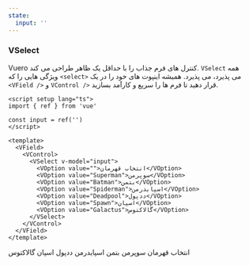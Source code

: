 ```yaml
---
state:
  input: ''
---
```


### VSelect

Vuero کنترل های فرم جذاب را با حداقل یک ظاهر طراحی می کند.
`VSelect` همه ویژگی هایی را که `<select>` می پذیرد، می پذیرد.
همیشه اینپوت های خود را در یک `<VField />` و `VControl />` قرار دهید تا فرم ها را سریع و کارآمد بسازید.

<!--code-->

```vue
<script setup lang="ts">
import { ref } from 'vue'

const input = ref('')
</script>

<template>
  <VField>
    <VControl>
      <VSelect v-model="input">
        <VOption value="">انتخاب قهرمان</VOption>
        <VOption value="Superman">سوپرمن</VOption>
        <VOption value="Batman">بتمن</VOption>
        <VOption value="Spiderman">اسپایدرمن</VOption>
        <VOption value="Deadpool">ددپول</VOption>
        <VOption value="Spawn">اسپان</VOption>
        <VOption value="Galactus">گالاکتوس</VOption>
      </VSelect>
    </VControl>
  </VField>
</template>
```

<!--/code-->

<!--example-->

<VField>
  <VControl>
    <VSelect v-model="frontmatter.state.input">
      <VOption value="">انتخاب قهرمان</VOption>
      <VOption value="Superman">سوپرمن</VOption>
      <VOption value="Batman">بتمن</VOption>
      <VOption value="Spiderman">اسپایدرمن</VOption>
      <VOption value="Deadpool">ددپول</VOption>
      <VOption value="Spawn">اسپان</VOption>
      <VOption value="Galactus">گالاکتوس</VOption>
    </VSelect>
  </VControl>
</VField>

<!--/example-->
